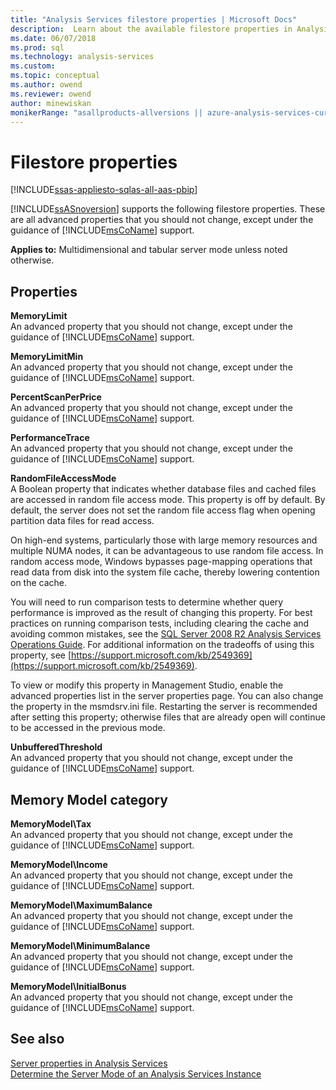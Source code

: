 ```yaml
---
title: "Analysis Services filestore properties | Microsoft Docs"
description:  Learn about the available filestore properties in Analysis Services, like MemoryLimit and PerformanceTrace. 
ms.date: 06/07/2018
ms.prod: sql
ms.technology: analysis-services
ms.custom: 
ms.topic: conceptual
ms.author: owend
ms.reviewer: owend
author: minewiskan
monikerRange: "asallproducts-allversions || azure-analysis-services-current || >= sql-analysis-services-2016"
---
```

# Filestore properties

[!INCLUDE[ssas-appliesto-sqlas-all-aas-pbip](../includes/ssas-appliesto-sqlas-all-aas-pbip.md)]

[!INCLUDE[ssASnoversion](../includes/ssasnoversion-md.md)] supports the following filestore properties. These are all advanced properties that you should not change, except under the guidance of [!INCLUDE[msCoName](../includes/msconame-md.md)] support.

**Applies to:** Multidimensional and tabular server mode unless noted otherwise.
  
## Properties

 **MemoryLimit**  
 An advanced property that you should not change, except under the guidance of [!INCLUDE[msCoName](../includes/msconame-md.md)] support.  
  
 **MemoryLimitMin**  
 An advanced property that you should not change, except under the guidance of [!INCLUDE[msCoName](../includes/msconame-md.md)] support.  
  
 **PercentScanPerPrice**  
 An advanced property that you should not change, except under the guidance of [!INCLUDE[msCoName](../includes/msconame-md.md)] support.  
  
 **PerformanceTrace**  
 An advanced property that you should not change, except under the guidance of [!INCLUDE[msCoName](../includes/msconame-md.md)] support.  
  
 **RandomFileAccessMode**  
 A Boolean property that indicates whether database files and cached files are accessed in random file access mode. This property is off by default. By default, the server does not set the random file access flag when opening partition data files for read access.  
  
 On high-end systems, particularly those with large memory resources and multiple NUMA nodes, it can be advantageous to use random file access. In random access mode, Windows bypasses page-mapping operations that read data from disk into the system file cache, thereby lowering contention on the cache.  
  
 You will need to run comparison tests to determine whether query performance is improved as the result of changing this property. For best practices on running comparison tests, including clearing the cache and avoiding common mistakes, see the [SQL Server 2008 R2 Analysis Services Operations Guide](/previous-versions/sql/sql-server-2008-r2/hh226085(v=msdn.10)). For additional information on the tradeoffs of using this property, see [https://support.microsoft.com/kb/2549369](https://support.microsoft.com/kb/2549369).  
  
 To view or modify this property in Management Studio, enable the advanced properties list in the server properties page. You can also change the property in the msmdsrv.ini file. Restarting the server is recommended after setting this property; otherwise files that are already open will continue to be accessed in the previous mode.  
  
 **UnbufferedThreshold**  
 An advanced property that you should not change, except under the guidance of [!INCLUDE[msCoName](../includes/msconame-md.md)] support.  
  
## Memory Model category

 **MemoryModel\Tax**  
 An advanced property that you should not change, except under the guidance of [!INCLUDE[msCoName](../includes/msconame-md.md)] support.  
  
 **MemoryModel\Income**  
 An advanced property that you should not change, except under the guidance of [!INCLUDE[msCoName](../includes/msconame-md.md)] support.  
  
 **MemoryModel\MaximumBalance**  
 An advanced property that you should not change, except under the guidance of [!INCLUDE[msCoName](../includes/msconame-md.md)] support.  
  
 **MemoryModel\MinimumBalance**  
 An advanced property that you should not change, except under the guidance of [!INCLUDE[msCoName](../includes/msconame-md.md)] support.  
  
 **MemoryModel\InitialBonus**  
 An advanced property that you should not change, except under the guidance of [!INCLUDE[msCoName](../includes/msconame-md.md)] support.  
  
## See also

 [Server properties in Analysis Services](../../analysis-services/server-properties/server-properties-in-analysis-services.md)   
 [Determine the Server Mode of an Analysis Services Instance](../../analysis-services/instances/determine-the-server-mode-of-an-analysis-services-instance.md)  
  
